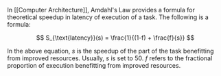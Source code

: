 In [[Computer Architecture]], Amdahl's Law provides a formula for theoretical speedup in latency of execution of a task. The following is a formula:

$$
	S_{\text{latency}}(s) = \frac{1}{(1-f) + \frac{f}{s}}
$$

In the above equation, $s$ is the speedup of the part of the task benefitting from improved resources. Usually, $s$ is set to 50. $f$ refers to the fractional proportion of execution benefitting from improved resources.